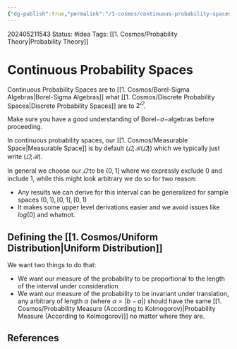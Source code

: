 ```yaml
---
{"dg-publish":true,"permalink":"/1-cosmos/continuous-probability-spaces/","created":"2025-01-22T11:17:14.241-05:00","updated":"2024-05-29T12:01:26.136-04:00"}
---
```


202405211543
Status: #idea
Tags: [[1. Cosmos/Probability Theory\|Probability Theory]]
# Continuous Probability Spaces
Continuous Probability Spaces are to [[1. Cosmos/Borel-Sigma Algebras\|Borel-Sigma Algebras]] what [[1. Cosmos/Discrete Probability Spaces\|Discrete Probability Spaces]] are to $2^\varOmega$.

Make sure you have a good understanding of Borel$-\sigma-$algebras before proceeding.

In continuous probability spaces, our [[1. Cosmos/Measurable Space\|Measurable Space]] is by default $(\varOmega, \mathscr B(\varOmega))$ which we typically just write $(\varOmega, \mathscr B)$.

In general we choose our $\varOmega$ to be $(0,1]$ where we expressly exclude $0$ and include $1$, while this might look arbitrary we do so for two reason:
- Any results we can derive for this interval can be generalized for sample spaces $(0,1), [0,1], [0,1)$
- It makes some upper level derivations easier and we avoid issues like $log(0)$ and whatnot.

## Defining the [[1. Cosmos/Uniform Distribution\|Uniform Distribution]]
We want two things to do that:
- We want our measure of the probability to be proportional to the length of the interval under consideration
- We want our measure of the probability to be invariant under translation, any arbitrary of length $\alpha$ (where $\alpha=|b-a|$) should have the same [[1. Cosmos/Probability Measure (According to Kolmogorov)\|Probability Measure (According to Kolmogorov)]] no matter where they are.





## References
